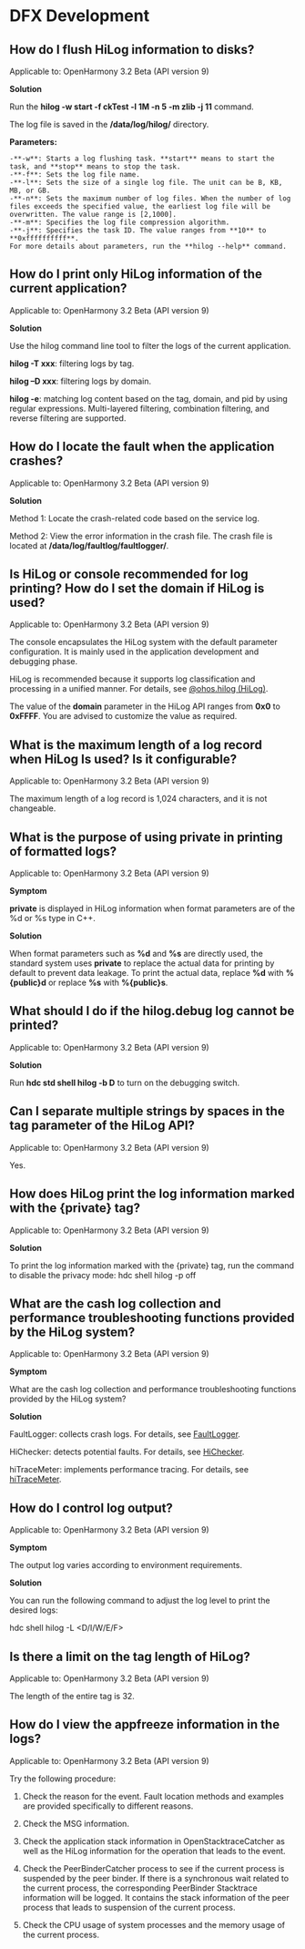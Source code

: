 # DFX Development

## How do I flush HiLog information to disks?

Applicable to: OpenHarmony 3.2 Beta (API version 9) 

**Solution**

Run the **hilog -w start -f ckTest -l 1M -n 5 -m zlib -j 11** command.

The log file is saved in the **/data/log/hilog/** directory.

**Parameters:**

```
-**-w**: Starts a log flushing task. **start** means to start the task, and **stop** means to stop the task.
-**-f**: Sets the log file name.
-**-l**: Sets the size of a single log file. The unit can be B, KB, MB, or GB.
-**-n**: Sets the maximum number of log files. When the number of log files exceeds the specified value, the earliest log file will be overwritten. The value range is [2,1000].
-**-m**: Specifies the log file compression algorithm.
-**-j**: Specifies the task ID. The value ranges from **10** to **0xffffffffff**.
For more details about parameters, run the **hilog --help** command.
```

## How do I print only HiLog information of the current application?

Applicable to: OpenHarmony 3.2 Beta (API version 9) 

**Solution**

Use the hilog command line tool to filter the logs of the current application.

**hilog -T xxx**: filtering logs by tag.

**hilog –D xxx**: filtering logs by domain.

**hilog -e**: matching log content based on the tag, domain, and pid by using regular expressions. Multi-layered filtering, combination filtering, and reverse filtering are supported.

## How do I locate the fault when the application crashes?

Applicable to: OpenHarmony 3.2 Beta (API version 9) 

**Solution**

Method 1: Locate the crash-related code based on the service log.

Method 2: View the error information in the crash file. The crash file is located at **/data/log/faultlog/faultlogger/**.

## Is HiLog or console recommended for log printing? How do I set the domain if HiLog is used?

Applicable to: OpenHarmony 3.2 Beta (API version 9) 

The console encapsulates the HiLog system with the default parameter configuration. It is mainly used in the application development and debugging phase.

HiLog is recommended because it supports log classification and processing in a unified manner. For details, see [@ohos.hilog (HiLog)](../reference/apis/js-apis-hilog.md#hilogisloggable).

The value of the **domain** parameter in the HiLog API ranges from **0x0** to **0xFFFF**. You are advised to customize the value as required.

## What is the maximum length of a log record when HiLog Is used? Is it configurable?

Applicable to: OpenHarmony 3.2 Beta (API version 9) 

The maximum length of a log record is 1,024 characters, and it is not changeable.

## What is the purpose of using private in printing of formatted logs?

Applicable to: OpenHarmony 3.2 Beta (API version 9)

**Symptom**

**private** is displayed in HiLog information when format parameters are of the %d or %s type in C++.

**Solution**

When format parameters such as **%d** and **%s** are directly used, the standard system uses **private** to replace the actual data for printing by default to prevent data leakage. To print the actual data, replace **%d** with **%{public}d** or replace **%s** with **%{public}s**.

## What should I do if the hilog.debug log cannot be printed?

Applicable to: OpenHarmony 3.2 Beta (API version 9)

**Solution**

Run **hdc std shell hilog -b D** to turn on the debugging switch.

## Can I separate multiple strings by spaces in the tag parameter of the HiLog API?

Applicable to: OpenHarmony 3.2 Beta (API version 9)

Yes.

## How does HiLog print the log information marked with the \{private\} tag?

Applicable to: OpenHarmony 3.2 Beta (API version 9)

**Solution**

To print the log information marked with the \{private\} tag, run the command to disable the privacy mode: hdc shell hilog -p off

## What are the cash log collection and performance troubleshooting functions provided by the HiLog system?

Applicable to: OpenHarmony 3.2 Beta (API version 9)

**Symptom**

What are the cash log collection and performance troubleshooting functions provided by the HiLog system?

**Solution**

FaultLogger: collects crash logs. For details, see [FaultLogger](../reference/apis/js-apis-faultLogger.md).

HiChecker: detects potential faults. For details, see [HiChecker](../reference/apis/js-apis-hichecker.md).

hiTraceMeter: implements performance tracing. For details, see [hiTraceMeter](../reference/apis/js-apis-hitracemeter.md).

## How do I control log output?

Applicable to: OpenHarmony 3.2 Beta (API version 9)

**Symptom**

The output log varies according to environment requirements.

**Solution**

You can run the following command to adjust the log level to print the desired logs:  

hdc shell hilog -L <D/I/W/E/F\>

## Is there a limit on the tag length of HiLog?

Applicable to: OpenHarmony 3.2 Beta (API version 9)

The length of the entire tag is 32.

## How do I view the appfreeze information in the logs?

Applicable to: OpenHarmony 3.2 Beta (API version 9)

Try the following procedure:

1. Check the reason for the event. Fault location methods and examples are provided specifically to different reasons.

2. Check the MSG information.

3. Check the application stack information in OpenStacktraceCatcher as well as the HiLog information for the operation that leads to the event.

4. Check the PeerBinderCatcher process to see if the current process is suspended by the peer binder. If there is a synchronous wait related to the current process, the corresponding PeerBinder Stacktrace information will be logged. It contains the stack information of the peer process that leads to suspension of the current process.

5. Check the CPU usage of system processes and the memory usage of the current process.
